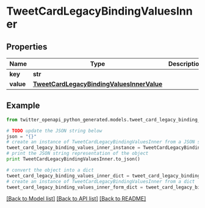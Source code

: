 # TweetCardLegacyBindingValuesInner


## Properties
Name | Type | Description | Notes
------------ | ------------- | ------------- | -------------
**key** | **str** |  | 
**value** | [**TweetCardLegacyBindingValuesInnerValue**](TweetCardLegacyBindingValuesInnerValue.md) |  | 

## Example

```python
from twitter_openapi_python_generated.models.tweet_card_legacy_binding_values_inner import TweetCardLegacyBindingValuesInner

# TODO update the JSON string below
json = "{}"
# create an instance of TweetCardLegacyBindingValuesInner from a JSON string
tweet_card_legacy_binding_values_inner_instance = TweetCardLegacyBindingValuesInner.from_json(json)
# print the JSON string representation of the object
print TweetCardLegacyBindingValuesInner.to_json()

# convert the object into a dict
tweet_card_legacy_binding_values_inner_dict = tweet_card_legacy_binding_values_inner_instance.to_dict()
# create an instance of TweetCardLegacyBindingValuesInner from a dict
tweet_card_legacy_binding_values_inner_form_dict = tweet_card_legacy_binding_values_inner.from_dict(tweet_card_legacy_binding_values_inner_dict)
```
[[Back to Model list]](../README.md#documentation-for-models) [[Back to API list]](../README.md#documentation-for-api-endpoints) [[Back to README]](../README.md)


